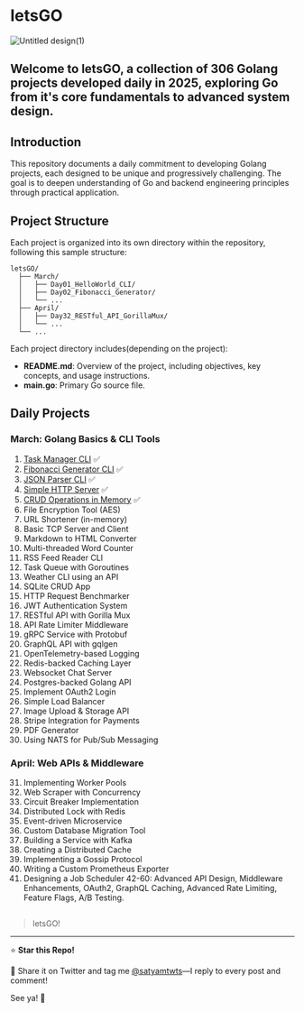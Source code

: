 # letsGO

![Untitled design(1)](https://github.com/user-attachments/assets/c247b8f4-d69b-4522-af59-ba5bc1ad1fff)


Welcome to **letsGO**, a collection of 306 Golang projects developed daily in 2025, exploring Go from it's core fundamentals to advanced system design.
---
## Introduction

This repository documents a daily commitment to developing Golang projects, each designed to be unique and progressively challenging. The goal is to deepen understanding of Go and backend engineering principles through practical application.

## Project Structure

Each project is organized into its own directory within the repository, following this sample structure:

```
letsGO/
  ├── March/
  │   ├── Day01_HelloWorld_CLI/
  │   ├── Day02_Fibonacci_Generator/
  │   └── ...
  ├── April/
  │   ├── Day32_RESTful_API_GorillaMux/
  │   └── ...
  └── ...
```

Each project directory includes(depending on the project):

- **README.md**: Overview of the project, including objectives, key concepts, and usage instructions.
- **main.go**: Primary Go source file.


## Daily Projects

### March: Golang Basics & CLI Tools

1. [Task Manager CLI](https://github.com/Satyxm/letsGO/tree/main/taskcli) ✅
2. [Fibonacci Generator CLI](https://github.com/Satyxm/letsGO/tree/main/fibo_CLI) ✅
3. [JSON Parser CLI](https://github.com/Satyxm/letsGO/tree/main/jsonparser) ✅
4. [Simple HTTP Server](https://github.com/Satyxm/letsGO/tree/main/httpserver) ✅
5. [CRUD Operations in Memory](https://github.com/Satyxm/letsGO/tree/main/crudGO) ✅
6. File Encryption Tool (AES)
7. URL Shortener (in-memory)
8. Basic TCP Server and Client
9. Markdown to HTML Converter
10. Multi-threaded Word Counter
11. RSS Feed Reader CLI
12. Task Queue with Goroutines
13. Weather CLI using an API
14. SQLite CRUD App
15. HTTP Request Benchmarker
16. JWT Authentication System
17. RESTful API with Gorilla Mux
18. API Rate Limiter Middleware
19. gRPC Service with Protobuf
20. GraphQL API with gqlgen
21. OpenTelemetry-based Logging
22. Redis-backed Caching Layer
23. Websocket Chat Server
24. Postgres-backed Golang API
25. Implement OAuth2 Login
26. Simple Load Balancer
27. Image Upload & Storage API
28. Stripe Integration for Payments
29. PDF Generator
30. Using NATS for Pub/Sub Messaging

### April: Web APIs & Middleware

31. Implementing Worker Pools
32. Web Scraper with Concurrency
33. Circuit Breaker Implementation
34. Distributed Lock with Redis
35. Event-driven Microservice
36. Custom Database Migration Tool
37. Building a Service with Kafka
38. Creating a Distributed Cache
39. Implementing a Gossip Protocol
40. Writing a Custom Prometheus Exporter
41. Designing a Job Scheduler
    42-60: Advanced API Design, Middleware Enhancements, OAuth2, GraphQL Caching, Advanced Rate Limiting, Feature Flags, A/B Testing.

##

> letsGO!



---

⭐ **Star this Repo!**  

🔗 Share it on Twitter and tag me [@satyamtwts](https://twitter.com/satyamtwts)—I reply to every post and comment!  

See ya! 👋  
